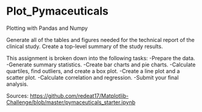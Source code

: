 # Plot_Pymaceuticals
Plotting with Pandas and Numpy

Generate all of the tables and figures needed for the technical report of the clinical study. 
Create a top-level summary of the study results.

This assignment is broken down into the following tasks:
-Prepare the data.
-Generate summary statistics.
-Create bar charts and pie charts.
-Calculate quartiles, find outliers, and create a box plot.
-Create a line plot and a scatter plot.
-Calculate correlation and regression.
-Submit your final analysis.




Sources:
https://github.com/redeat17/Matplotlib-Challenge/blob/master/pymaceuticals_starter.ipynb
